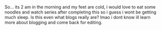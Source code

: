 So... its 2 am in the morning and my feet are cold, i would love to eat some noodles and watch series after completing this so i guess i wont be getting much sleep. 
Is this even what blogs really are? lmao i dont know ill learn more about blogging and come back for editing.
